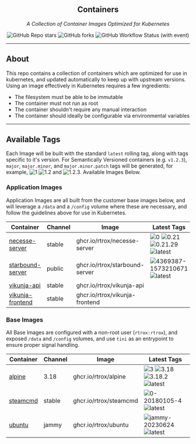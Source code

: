 <!---
NOTE: AUTO-GENERATED FILE
to edit this file, instead edit its template at: ./github/scripts/templates/README.md.j2
-->
<div align="center">


## Containers

_A Collection of Container Images Optimized for Kubernetes_

</div>

<div align="center">

![GitHub Repo stars](https://img.shields.io/github/stars/rtrox/containers?style=for-the-badge)
![GitHub forks](https://img.shields.io/github/forks/rtrox/containers?style=for-the-badge)
![GitHub Workflow Status (with event)](https://img.shields.io/github/actions/workflow/status/rtrox/containers/release-scheduled.yaml?style=for-the-badge&label=Scheduled%20Release)

</div>

---

## About

This repo contains a collection of containers which are optimized for use in kubernetes, and updated automatically to keep up with upstream versions. Using an image effectively in Kubernetes requires a few ingredients:

- The filesystem must be able to be immutable
- The container must not run as root
- The container shouldn't require any manual interaction
- The container should ideally be configurable via environmental variables

---

## Available Tags

Each Image will be built with the standard `latest` rolling tag, along with tags specific to it's version. For Semantically Versioned containers (e.g. `v1.2.3`), `major`, `major.minor`, and `major.minor.patch` tags will be generated, for example, ![1](https://img.shields.io/badge/1-blue?style=flat-square) ![1.2](https://img.shields.io/badge/1.2-blue?style=flat-square) and ![1.2.3](https://img.shields.io/badge/1.2.3-blue?style=flat-square). Available Images Below.

### Application Images
Application Images are all built from the customer base images below, and will leverage a `/data` and a `/config` volume where these are necessary, and follow the guidelines above for use in Kubernetes.

Container | Channel | Image | Latest Tags
--- | --- | --- | ---
[necesse-server](https://github.com/rtrox/containers/pkgs/container/necesse-server) | stable | ghcr.io/rtrox/necesse-server |![0](https://img.shields.io/badge/0-blue?style=flat-square) ![0.21](https://img.shields.io/badge/0.21-blue?style=flat-square) ![0.21.29](https://img.shields.io/badge/0.21.29-blue?style=flat-square) ![latest](https://img.shields.io/badge/latest-green?style=flat-square)
[starbound-server](https://github.com/rtrox/containers/pkgs/container/starbound-server) | public | ghcr.io/rtrox/starbound-server |![4369387-1573210671](https://img.shields.io/badge/4369387--1573210671-blue?style=flat-square) ![latest](https://img.shields.io/badge/latest-green?style=flat-square)
[vikunja-api]() | stable | ghcr.io/rtrox/vikunja-api |
[vikunja-frontend]() | stable | ghcr.io/rtrox/vikunja-frontend |


### Base Images
All Base Images are configured with a non-root user (`rtrox:rtrox`), and exposed `/data` and `/config` volumes, and use `tini` as an entrypoint to ensure proper signal handling.

Container | Channel | Image | Latest Tags
--- | --- | --- | ---
[alpine](https://github.com/rtrox/containers/pkgs/container/alpine) | 3.18 | ghcr.io/rtrox/alpine |![3](https://img.shields.io/badge/3-blue?style=flat-square) ![3.18](https://img.shields.io/badge/3.18-blue?style=flat-square) ![3.18.2](https://img.shields.io/badge/3.18.2-blue?style=flat-square) ![latest](https://img.shields.io/badge/latest-green?style=flat-square)
[steamcmd](https://github.com/rtrox/containers/pkgs/container/steamcmd) | stable | ghcr.io/rtrox/steamcmd |![0-20180105-4](https://img.shields.io/badge/0--20180105--4-blue?style=flat-square) ![latest](https://img.shields.io/badge/latest-green?style=flat-square)
[ubuntu](https://github.com/rtrox/containers/pkgs/container/ubuntu) | jammy | ghcr.io/rtrox/ubuntu |![jammy-20230624](https://img.shields.io/badge/jammy--20230624-blue?style=flat-square) ![latest](https://img.shields.io/badge/latest-green?style=flat-square)
